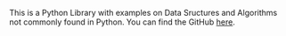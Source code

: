 This is a Python Library with examples on Data Sructures and Algorithms not commonly found in Python. You can find the GitHub <a href="https://github.com/HariharRengan/Datastructs-Algorithms">here</a>.